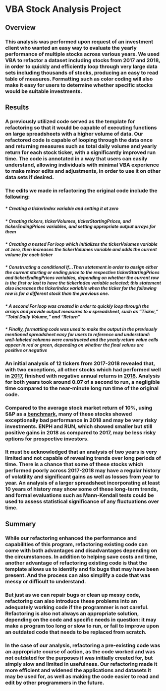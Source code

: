 # **VBA Stock Analysis Project**

## **Overview**

### This analysis was performed upon request of an investment client who wanted an easy way to evaluate the yearly performance of multiple stocks across various years. We used VBA to refactor a dataset including stocks from 2017 and 2018, in order to quickly and efficiently loop through very large data sets including thousands of stocks, producing an easy to read table of measures. Formatting such as color coding will also make it easy for users to determine whether specific stocks would be suitable investments. 

## **Results**

### A previously utilized code served as the template for refactoring so that it would be capable of executing functions on large spreadsheets with a higher volume of data. Our refactored code is capable of looping through the data once and returning measures such as total daily volume and yearly return for each stock ticker, with a significantly improved run time. The code is annotated in a way that users can easily understand, allowing individuals with minimal VBA experience to make minor edits and adjustments, in order to use it on other data sets if desired. 

### The edits we made in refactoring the original code include the following:
	 
##### * Creating a tickerIndex variable and setting it at zero

##### * Creating tickers, tickerVolumes, tickerStartingPrices, and tickerEndingPrices variables, and setting appropriate output arrays for them
	
##### * Creating a nested For loop which initializes the tickerVolumes variable at zero, then increases the tickerVolumes variable and adds the current volume for each ticker

##### * Constructing a conditional If...Then statement in order to assign either the current starting or ending price to the respective tickerStartingPrices and tickerEndingPrices variables, depending on whether the current row is the first or last to have the tickerIndex variable selected; this statement also increases the tickerIndex variable when the ticker for the following row is for a different stock than the previous one. 
	
##### * A second For loop was created in order to quickly loop through the arrays and provide output measures to a spreadsheet, such as “Ticker,” “Total Daily Volume,” and “Return”
	 
##### * Finally, formatting code was used to make the output in the previously mentioned spreadsheet easy for users to reference and understand: well-labeled columns were constructed and the yearly return value cells appear in red or green, depending on whether the final values are positive or negative 

### An initial analysis of 12 tickers from 2017-2018 revealed that, with two exceptions, all other stocks which had performed well in [2017](https://github.com/elissewright/stock-analysis/blob/main/VBA_Challenge_2017.png), finished with negative annual returns in [2018](https://github.com/elissewright/stock-analysis/blob/main/VBA_Challenge_2018.png). Analysis for both years took around 0.07 of a second to run, a negligible time compared to the near-minute long run time of the original code. 
    
### Compared to the average stock market return of 10%, using S&P as a [benchmark](https://www.nerdwallet.com/article/investing/average-stock-market-return), many of these stocks showed exceptionally bad performance in 2018 and may be very risky investments. ENPH and RUN, which showed smaller but still positive gains in 2018 as compared to 2017, may be less risky options for prospective investors. 

### It must be acknowledged that an analysis of two years is very limited and not capable of revealing trends over long periods of time. There is a chance that some of these stocks which performed poorly across 2017-2018 may have a regular history of volatility and significant gains as well as losses from year to year. An analysis of a larger spreadsheet incorporating at least 10 years of history may show some of these long-term trends, and formal evaluations such as Mann-Kendall tests could be used to assess statistical significance of any fluctuations over time. 
## **Summary**

### While our refactoring enhanced the performance and capabilities of this program, refactoring existing code can come with both advantages and disadvantages depending on the circumstances. In addition to helping save costs and time, another advantage of refactoring existing code is that the template allows us to identify and fix bugs that may have been present. And the process can also simplify a code that was messy or difficult to understand. 

### But just as we can repair bugs or clean up messy code, refactoring can also introduce these problems into an adequately working code if the programmer is not careful. Refactoring is also not always an appropriate solution, depending on the code and specific needs in question: it may make a program too long or slow to run, or fail to improve upon an outdated code that needs to be replaced from scratch. 

### In the case of our analysis, refactoring a pre-existing code was an appropriate course of action, as the code worked and was not outdated for the purposes it was initially created for, but simply slow and limited in usefulness. Our refactoring made it more efficient and widened the applications and datasets it may be used for, as well as making the code easier to read and edit by other programmers in the future. 
